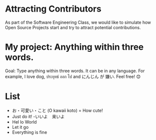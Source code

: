 # Attracting Contributors

As part of the Software Engineering Class, we would like to simulate how Open Source Projects start and try to attract potential contributions.

# My project: Anything within three words.

Goal: Type anything within three words. It can be in any language. For example, I love dog, ประยุทธ์ ออก ไป and にんじん が 嫌い.
Feel free! :blush:

# List
- お・可愛い・こと (O kawaii koto) = How cute!
- Just do it!
-いいよ　来いよ
- Hel lo World
- Let it go
- Everything is fine
